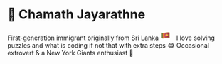 # 🚣 Chamath Jayarathne

First-generation immigrant originally from Sri Lanka <img alt="lk flag" bottom="-20px" width="22px" src="/flag-sri-lanka_1f1f1-1f1f0.png" style="padding-right:10px;"/> I love solving puzzles and what is coding if not that with extra steps 😂 Occasional extrovert & a New York Giants enthusiast 🏈
